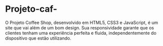 # Projeto-caf-
O Projeto Coffee Shop, desenvolvido em HTML5, CSS3 e JavaScript, é um site que vai além de um bom design. Sua responsividade garante que os clientes tenham uma experiência perfeita e fluida, independentemente do dispositivo que estão utilizando.
